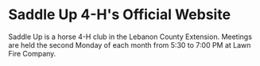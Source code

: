 # Saddle Up 4-H's Official Website

Saddle Up is a horse 4-H club in the Lebanon County Extension. Meetings are held the second Monday of each month from 5:30 to 7:00 PM at Lawn Fire Company. 
